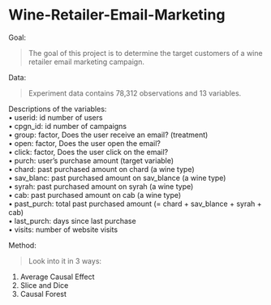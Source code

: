 # Wine-Retailer-Email-Marketing
Goal:
>The goal of this project is to determine the target customers of a wine retailer email marketing campaign.  

Data:
>Experiment data contains 78,312 observations and 13 variables.  
  
Descriptions of the variables:  
• userid: id number of users  
• cpgn_id: id number of campaigns  
• group: factor, Does the user receive an email? (treatment)  
• open: factor, Does the user open the email?  
• click: factor, Does the user click on the email?  
• purch: user’s purchase amount (target variable)  
• chard: past purchased amount on chard (a wine type)  
• sav_blanc: past purchased amount on sav_blance (a wine type)  
• syrah: past purchased amount on syrah (a wine type)  
• cab: past purchased amount on cab (a wine type)  
• past_purch: total past purchased amount (= chard + sav_blance + syrah + cab)  
• last_purch: days since last purchase  
• visits: number of website visits

Method:
>Look into it in 3 ways:  
1. Average Causal Effect  
2. Slice and Dice  
3. Causal Forest  
